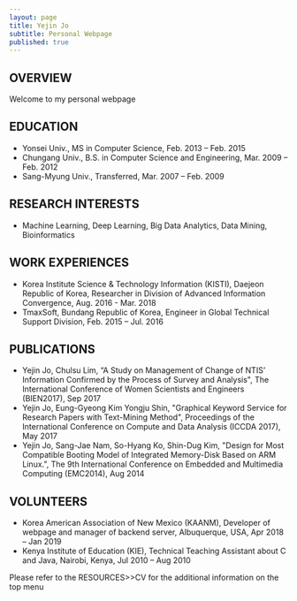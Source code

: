 ```yaml
---
layout: page
title: Yejin Jo
subtitle: Personal Webpage
published: true
---
```



## OVERVIEW
Welcome to my personal webpage

## EDUCATION
- Yonsei Univ., MS in Computer Science, Feb. 2013 – Feb. 2015
- Chungang Univ., B.S. in Computer Science and Engineering, Mar. 2009 – Feb. 2012
- Sang-Myung Univ.,  Transferred, Mar. 2007 – Feb. 2009

## RESEARCH INTERESTS
- Machine Learning, Deep Learning, Big Data Analytics, Data Mining, Bioinformatics

## WORK EXPERIENCES
- Korea Institute Science & Technology Information (KISTI), Daejeon Republic of Korea,
   Researcher in Division of Advanced Information Convergence, Aug. 2016 - Mar. 2018
- TmaxSoft, Bundang Republic of Korea,
   Engineer in Global Technical Support Division, Feb. 2015 – Jul. 2016

## PUBLICATIONS
-	Yejin Jo, Chulsu Lim, “A Study on Management of Change of NTIS’ Information Confirmed by the Process of Survey and Analysis", The International Conference of Women Scientists and Engineers (BIEN2017), Sep 2017
-	Yejin Jo, Eung-Gyeong Kim Yongju Shin, "Graphical Keyword Service for Research Papers with Text-Mining Method", Proceedings of the International Conference on Compute and Data Analysis (ICCDA 2017), May 2017
-	Yejin Jo, Sang-Jae Nam, So-Hyang Ko, Shin-Dug Kim, "Design for Most Compatible Booting Model of Integrated Memory-Disk Based on ARM Linux.", The 9th International Conference on Embedded and Multimedia Computing (EMC2014), Aug 2014

## VOLUNTEERS
- Korea American Association of New Mexico (KAANM), Developer of webpage and manager of backend server,
   Albuquerque, USA, Apr 2018 – Jan 2019
- Kenya Institute of Education (KIE), Technical Teaching Assistant about C and Java,
   Nairobi, Kenya, Jul 2010 – Aug 2010
   
 Please refer to the RESOURCES>>CV for the additional information on the top menu
